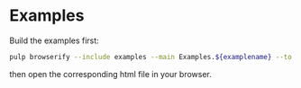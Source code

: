 # Examples

Build the examples first:

```bash
pulp browserify --include examples --main Examples.${examplename} --to examples/build/${examplename}.js
```

then open the corresponding html file in your browser.